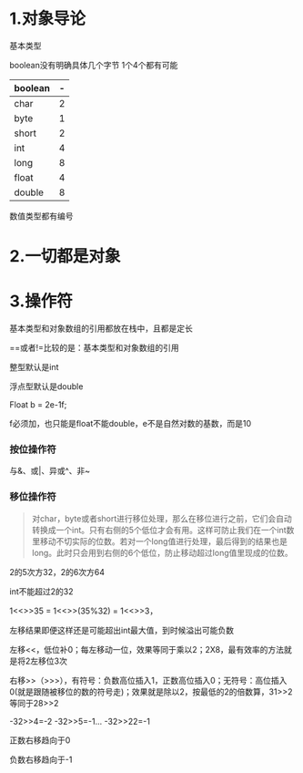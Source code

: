 # 1.对象导论

基本类型

boolean没有明确具体几个字节 1个4个都有可能

| boolean | -    |
| ------- | ---- |
| char    | 2    |
| byte    | 1    |
| short   | 2    |
| int     | 4    |
| long    | 8    |
| float   | 4    |
| double  | 8    |

数值类型都有编号



# 2.一切都是对象



# 3.操作符

基本类型和对象数组的引用都放在栈中，且都是定长

==或者!=比较的是：基本类型和对象数组的引用

整型默认是int

浮点型默认是double

Float b = 2e-1f;

f必须加，也只能是float不能double，e不是自然对数的基数，而是10

### 按位操作符

与&、或|、异或^、非~

### 移位操作符

> 对char，byte或者short进行移位处理，那么在移位进行之前，它们会自动转换成一个int。只有右侧的5个低位才会有用。这样可防止我们在一个int数里移动不切实际的位数。若对一个long值进行处理，最后得到的结果也是long。此时只会用到右侧的6个低位，防止移动超过long值里现成的位数。

2的5次方32，2的6次方64

int不能超过2的32

1<<>>35 = 1<<>>(35%32) = 1<<>>3，

左移结果即便这样还是可能超出int最大值，到时候溢出可能负数

左移<<，低位补0；每左移动一位，效果等同于乘以2；2X8，最有效率的方法就是将2左移位3次

右移>>（>>>），有符号：负数高位插入1，正数高位插入0；无符号：高位插入0(就是跟随被移位的数的符号走)；效果就是除以2，按最低的2的倍数算，31>>2等同于28>>2

-32>>4=-2 -32>>5=-1... -32>>22=-1

正数右移趋向于0

负数右移趋向于-1